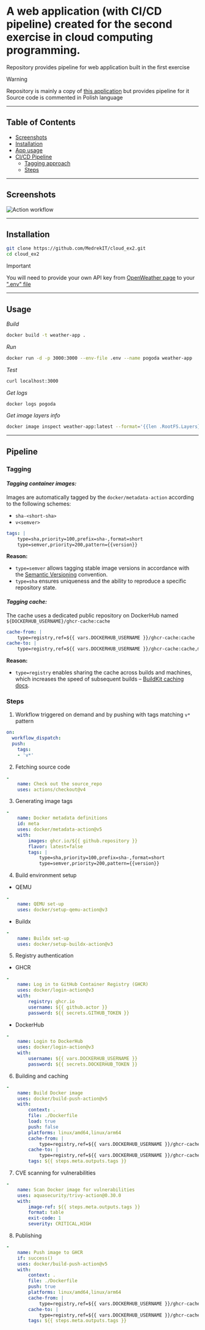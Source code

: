 # A web application (with CI/CD pipeline) created for the second exercise in cloud computing programming.

Repository provides pipeline for web application built in the first exercise

> [!WARNING]
> Repository is mainly a copy of [this application](https://github.com/MedrekIT/cloud_ex2) but provides pipeline for it
> Source code is commented in Polish language

---

## Table of Contents

- [Screenshots](#screenshots)
- [Installation](#installation)
- [App usage](#usage)
- [CI/CD Pipeline](#pipeline)
    - [Tagging approach](#tagging)
    - [Steps](#steps)

---

## Screenshots

![Action workflow](./screenshots/workflow.png)

---

## Installation

```bash
git clone https://github.com/MedrekIT/cloud_ex2.git
cd cloud_ex2
```

> [!IMPORTANT]
> You will need to provide your own API key from [OpenWeather page](https://openweathermap.org/api) to your [".env" file](./.env)

---

## Usage

*Build*
```bash
docker build -t weather-app .
```

*Run*
```bash
docker run -d -p 3000:3000 --env-file .env --name pogoda weather-app
```

*Test*
```bash
curl localhost:3000
```

*Get logs*
```bash
docker logs pogoda
```

*Get image layers info*
```bash
docker image inspect weather-app:latest --format='{{len .RootFS.Layers}} warstw, {{.Size}} bajtów'
```

---

## Pipeline

### Tagging

#### *Tagging container images:*

Images are automatically tagged by the `docker/metadata-action` according to the following schemes:
- `sha-<short-sha>`
- `v<semver>`

```yml
tags: |
    type=sha,priority=100,prefix=sha-,format=short
    type=semver,priority=200,pattern={{version}}   
```

**Reason:**
- `type=semver` allows tagging stable image versions in accordance with the [Semantic Versioning](https://semver.org) convention.
- `type=sha` ensures uniqueness and the ability to reproduce a specific repository state.

#### *Tagging cache:*

The cache uses a dedicated public repository on DockerHub named `${DOCKERHUB_USERNAME}/ghcr-cache:cache`

```yml
cache-from: |
    type=registry,ref=${{ vars.DOCKERHUB_USERNAME }}/ghcr-cache:cache
cache-to: |
    type=registry,ref=${{ vars.DOCKERHUB_USERNAME }}/ghcr-cache:cache,mode=max
```

**Reason:**
- `type=registry` enables sharing the cache across builds and machines, which increases the speed of subsequent builds – [BuildKit caching docs](https://docs.docker.com/build/cache/backends/registry/).

### Steps

1. Workflow triggered on demand and by pushing with tags matching `v*` pattern
```yml
on:
  workflow_dispatch:
  push:
    tags:
    - 'v*'
```

2. Fetching source code
```yml
- 
    name: Check out the source_repo
    uses: actions/checkout@v4
```

3. Generating image tags
```yml
-
    name: Docker metadata definitions
    id: meta
    uses: docker/metadata-action@v5
    with:
        images: ghcr.io/${{ github.repository }}
        flavor: latest=false
        tags: |
            type=sha,priority=100,prefix=sha-,format=short
            type=semver,priority=200,pattern={{version}}   
```

4. Build environment setup
- QEMU
```yml
- 
    name: QEMU set-up
    uses: docker/setup-qemu-action@v3
```
- Buildx
```yml
- 
    name: Buildx set-up
    uses: docker/setup-buildx-action@v3
```

5. Registry authentication
- GHCR
```yml
-
    name: Log in to GitHub Container Registry (GHCR)
    uses: docker/login-action@v3
    with:
        registry: ghcr.io
        username: ${{ github.actor }}
        password: ${{ secrets.GITHUB_TOKEN }}
```
- DockerHub
```yml
-
    name: Login to DockerHub
    uses: docker/login-action@v3
    with:
        username: ${{ vars.DOCKERHUB_USERNAME }}
        password: ${{ secrets.DOCKERHUB_TOKEN }}
```

6. Building and caching
```yml
-
    name: Build Docker image
    uses: docker/build-push-action@v5
    with:
        context: .
        file: ./Dockerfile
        load: true
        push: false
        platforms: linux/amd64,linux/arm64
        cache-from: |
            type=registry,ref=${{ vars.DOCKERHUB_USERNAME }}/ghcr-cache:cache
        cache-to: |
            type=registry,ref=${{ vars.DOCKERHUB_USERNAME }}/ghcr-cache:cache,mode=max
        tags: ${{ steps.meta.outputs.tags }}
```

7. CVE scanning for vulnerabilities
```yml
-
    name: Scan Docker image for vulnerabilities
    uses: aquasecurity/trivy-action@0.30.0
    with:
        image-ref: ${{ steps.meta.outputs.tags }}
        format: table
        exit-code: 1
        severity: CRITICAL,HIGH
```

8. Publishing
```yml
-
    name: Push image to GHCR
    if: success()
    uses: docker/build-push-action@v5
    with:
        context: .
        file: ./Dockerfile
        push: true
        platforms: linux/amd64,linux/arm64
        cache-from: |
            type=registry,ref=${{ vars.DOCKERHUB_USERNAME }}/ghcr-cache:cache
        cache-to: |
            type=registry,ref=${{ vars.DOCKERHUB_USERNAME }}/ghcr-cache:cache,mode=max
        tags: ${{ steps.meta.outputs.tags }}
```

